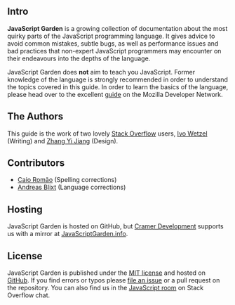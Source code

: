 ## Intro

**JavaScript Garden** is a growing collection of documentation about the most 
quirky parts of the JavaScript programming language. It gives advice to 
avoid common mistakes, subtle bugs, as well as performance issues and bad 
practices that non-expert JavaScript programmers may encounter on their 
endeavours into the depths of the language.

JavaScript Garden does **not** aim to teach you JavaScript. Former knowledge
of the language is strongly recommended in order to understand the topics covered
in this guide. In order to learn the basics of the language, please head over to 
the excellent [guide][1] on the Mozilla Developer Network.

## The Authors

This guide is the work of two lovely [Stack Overflow][2] users, [Ivo Wetzel][3]
(Writing) and [Zhang Yi Jiang][4] (Design).

## Contributors

 - [Caio Romão][5] (Spelling corrections)
 - [Andreas Blixt][6] (Language corrections)

## Hosting

JavaScript Garden is hosted on GitHub, but [Cramer Development][7] supports us
with a mirror at [JavaScriptGarden.info][8].

## License

JavaScript Garden is published under the [MIT license][9] and hosted on
[GitHub][10]. If you find errors or typos please [file an issue][11] or a pull 
request on the repository. You can also find us in the [JavaScript room][12] on
Stack Overflow chat. 

[1]: https://developer.mozilla.org/en/JavaScript/Guide
[2]: http://stackoverflow.com/
[3]: http://stackoverflow.com/users/170224/ivo-wetzel
[4]: http://stackoverflow.com/users/313758/yi-jiang
[5]: https://github.com/caio
[6]: https://github.com/blixt
[7]: http://cramerdev.com/
[8]: http://javascriptgarden.info/
[9]: https://github.com/BonsaiDen/JavaScript-Garden/blob/next/LICENSE
[10]: https://github.com/BonsaiDen/JavaScript-Garden
[11]: https://github.com/BonsaiDen/JavaScript-Garden/issues
[12]: http://chat.stackoverflow.com/rooms/17/javascript
